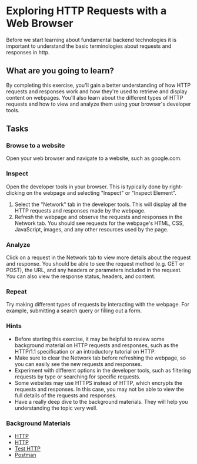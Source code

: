 # Exploring HTTP Requests with a Web Browser

Before we start learning about fundamental backend technologies it is important to understand the basic terminologies about requests and responses in http.

## What are you going to learn?

By completing this exercise, you'll gain a better understanding of how HTTP requests and responses work and how they're used to retrieve and display content on webpages. You'll also learn about the different types of HTTP requests and how to view and analyze them using your browser's developer tools.

## Tasks

### Browse to a website
Open your web browser and navigate to a website, such as google.com.

### Inspect
Open the developer tools in your browser. This is typically done by right-clicking on the webpage and selecting "Inspect" or "Inspect Element".

1. Select the "Network" tab in the developer tools. This will display all the HTTP requests and responses made by the webpage.
2. Refresh the webpage and observe the requests and responses in the Network tab. You should see requests for the webpage's HTML, CSS, JavaScript, images, and any other resources used by the page.

### Analyze
Click on a request in the Network tab to view more details about the request and response. You should be able to see the request method (e.g. GET or POST), the URL, and any headers or parameters included in the request. You can also view the response status, headers, and content.

### Repeat  
Try making different types of requests by interacting with the webpage. For example, submitting a search query or filling out a form.

### Hints
* Before starting this exercise, it may be helpful to review some background material on HTTP requests and responses, such as the HTTP/1.1 specification or an introductory tutorial on HTTP.
* Make sure to clear the Network tab before refreshing the webpage, so you can easily see the new requests and responses.
* Experiment with different options in the developer tools, such as filtering requests by type or searching for specific requests.
* Some websites may use HTTPS instead of HTTP, which encrypts the requests and responses. In this case, you may not be able to view the full details of the requests and responses.
* Have a really deep dive to the background materials. They will help you understanding the topic very well.


### Background Materials
* [HTTP]( https://developer.mozilla.org/en-US/docs/Web/HTTP)
* [HTTP](https://www.w3schools.com/whatis/whatis_http.asp)
* [Test HTTP](https://httpbin.org)
* [Postman](https://learning.postman.com/docs/sending-requests/requests/)